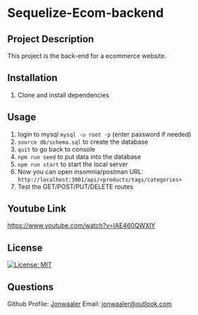 # Sequelize-Ecom-backend

## Project Description

This project is the back-end for a ecommerce website.

## Installation

1. Clone and install dependencies

## Usage

1. login to mysql `mysql -u root -p` (enter password if needed)
2. `source db/schema.sql` to create the database
3. `quit` to go back to console
4. `npm run seed` to put data into the database
5. `npm run start` to start the local server
6. Now you can open insomnia/postman URL: `http://localhost:3001/api/<products/tags/categories>`
7. Test the GET/POST/PUT/DELETE routes

## Youtube Link

https://www.youtube.com/watch?v=IAE460QWXlY

## License

[![License: MIT](https://img.shields.io/badge/License-MIT-yellow.svg)](https://opensource.org/licenses/MIT)

## Questions

Github Profile: [Jonwaaler](https://github.com/jonwaaler)
Email: jonwaaler@outlook.com
